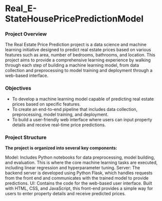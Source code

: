 # Real_E-StateHousePricePredictionModel


### Project Overview
The Real Estate Price Prediction project is a data science and machine learning initiative designed to predict real estate prices based on various features such as area, number of bedrooms, bathrooms, and location. This project aims to provide a comprehensive learning experience by walking through each step of building a machine learning model, from data collection and preprocessing to model training and deployment through a web-based interface.

### Objectives
* To develop a machine learning model capable of predicting real estate prices based on specific features.
* To create an end-to-end pipeline that includes data collection, preprocessing, model training, and deployment.
* To build a user-friendly web interface where users can input property details and receive real-time price predictions.

### Project Structure

**The project is organized into several key components:**

Model: Includes Python notebooks for data preprocessing, model building, and evaluation. This is where the core machine learning tasks are executed, including linear regression and hyperparameter tuning.
Server: The backend server is developed using Python Flask, which handles requests from the front end and communicates with the trained model to provide predictions.
UI: Contains the code for the web-based user interface. Built with HTML, CSS, and JavaScript, this front-end provides a simple way for users to enter property details and receive predicted prices.

